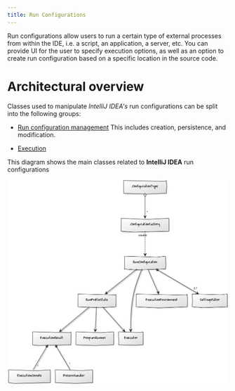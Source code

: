 ```yaml
---
title: Run Configurations
---
```



Run configurations allow users to run a certain type of external processes from within the IDE, i.e. a script, an application, a server, etc.
You can provide UI for the user to specify execution options, as well as an option to create run configuration based on a specific location in the source code.


# Architectural overview

Classes used to manipulate *IntelliJ IDEA's* run configurations can be split into the following groups:

*  [Run configuration management](/basics/run_configurations/run_configuration_management.md)
   This includes creation, persistence, and modification.

*  [Execution](/basics/run_configurations/run_configuration_execution.md)

This diagram shows the main classes related to **IntelliJ IDEA** run configurations

![Architecture](img/classes.png)

